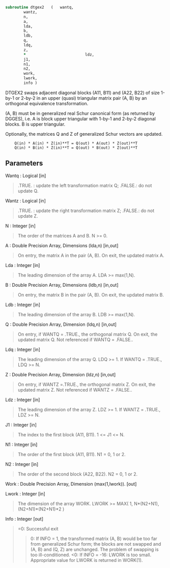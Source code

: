```fortran
subroutine dtgex2	(	wantq,
		wantz,
		n,
		a,
		lda,
		b,
		ldb,
		q,
		ldq,
		z,
		*                          ldz,
		j1,
		n1,
		n2,
		work,
		lwork,
		info )
```

 DTGEX2 swaps adjacent diagonal blocks (A11, B11) and (A22, B22)
 of size 1-by-1 or 2-by-2 in an upper (quasi) triangular matrix pair
 (A, B) by an orthogonal equivalence transformation.

 (A, B) must be in generalized real Schur canonical form (as returned
 by DGGES), i.e. A is block upper triangular with 1-by-1 and 2-by-2
 diagonal blocks. B is upper triangular.

 Optionally, the matrices Q and Z of generalized Schur vectors are
 updated.

        Q(in) * A(in) * Z(in)**T = Q(out) * A(out) * Z(out)**T
        Q(in) * B(in) * Z(in)**T = Q(out) * B(out) * Z(out)**T


## Parameters
Wantq : Logical [in]
> .TRUE. : update the left transformation matrix Q;
> .FALSE.: do not update Q.

Wantz : Logical [in]
> .TRUE. : update the right transformation matrix Z;
> .FALSE.: do not update Z.

N : Integer [in]
> The order of the matrices A and B. N >= 0.

A : Double Precision Array, Dimensions (lda,n) [in,out]
> On entry, the matrix A in the pair (A, B).
> On exit, the updated matrix A.

Lda : Integer [in]
> The leading dimension of the array A. LDA >= max(1,N).

B : Double Precision Array, Dimensions (ldb,n) [in,out]
> On entry, the matrix B in the pair (A, B).
> On exit, the updated matrix B.

Ldb : Integer [in]
> The leading dimension of the array B. LDB >= max(1,N).

Q : Double Precision Array, Dimension (ldq,n) [in,out]
> On entry, if WANTQ = .TRUE., the orthogonal matrix Q.
> On exit, the updated matrix Q.
> Not referenced if WANTQ = .FALSE..

Ldq : Integer [in]
> The leading dimension of the array Q. LDQ >= 1.
> If WANTQ = .TRUE., LDQ >= N.

Z : Double Precision Array, Dimension (ldz,n) [in,out]
> On entry, if WANTZ =.TRUE., the orthogonal matrix Z.
> On exit, the updated matrix Z.
> Not referenced if WANTZ = .FALSE..

Ldz : Integer [in]
> The leading dimension of the array Z. LDZ >= 1.
> If WANTZ = .TRUE., LDZ >= N.

J1 : Integer [in]
> The index to the first block (A11, B11). 1 <= J1 <= N.

N1 : Integer [in]
> The order of the first block (A11, B11). N1 = 0, 1 or 2.

N2 : Integer [in]
> The order of the second block (A22, B22). N2 = 0, 1 or 2.

Work : Double Precision Array, Dimension (max(1,lwork)). [out]

Lwork : Integer [in]
> The dimension of the array WORK.
> LWORK >=  MAX( 1, N*(N2+N1), (N2+N1)*(N2+N1)*2 )

Info : Integer [out]
> =0: Successful exit
> >0: If INFO = 1, the transformed matrix (A, B) would be
> too far from generalized Schur form; the blocks are
> not swapped and (A, B) and (Q, Z) are unchanged.
> The problem of swapping is too ill-conditioned.
> <0: If INFO = -16: LWORK is too small. Appropriate value
> for LWORK is returned in WORK(1).


